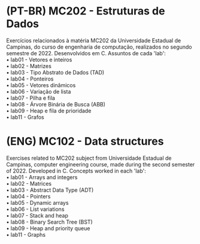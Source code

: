 # (PT-BR) MC202 - Estruturas de Dados
<p>
Exercícios relacionados à matéria MC202 da Universidade Estadual de Campinas, do curso de engenharia de computação, realizados no segundo semestre de 2022. Desenvolvidos em C. Assuntos de cada 'lab':<br>
• lab01 - Vetores e inteiros<br>
• lab02 - Matrizes<br> 
• lab03 - Tipo Abstrato de Dados (TAD)<br>
• lab04 - Ponteiros<br>
• lab05 - Vetores dinâmicos<br>
• lab06 - Variação de lista<br>
• lab07 - Pilha e fila<br>
• lab08 - Árvore Binária de Busca (ABB)<br>
• lab09 - Heap e fila de prioridade<br>
• lab11 - Grafos<br>
</p>

# (ENG) MC102 - Data structures
<p>
Exercises related to MC202 subject from Universidade Estadual de Campinas, computer engineering course, made during the second semester of 2022. Developed in C. Concepts worked in each 'lab':<br>
• lab01 - Arrays and integers<br>
• lab02 - Matrices<br> 
• lab03 - Abstract Data Type (ADT)<br>
• lab04 - Pointers<br>
• lab05 - Dynamic arrays<br>
• lab06 - List variations<br>
• lab07 - Stack and heap<br>
• lab08 - Binary Search Tree (BST)<br>
• lab09 - Heap and priority queue<br>
• lab11 - Graphs<br>
</p>